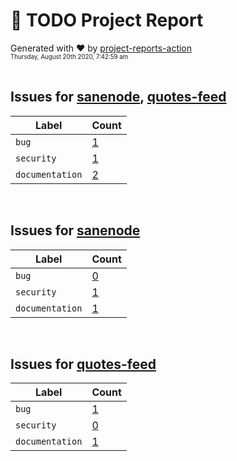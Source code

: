 # :crystal_ball: TODO Project Report  
  
Generated with :heart: by [project-reports-action](https://github.com/bryanmacfarlane/project-reports-action)  
<sub><sup>Thursday, August 20th 2020, 7:42:59 am</sup></sub>  
  &nbsp;  
## Issues for [sanenode](https://github.com/bryanmacfarlane/sanenode), [quotes-feed](https://github.com/bryanmacfarlane/quotes-feed)
| Label           | Count                                         |
| --------------- | --------------------------------------------- |
| `bug`           | [1](./issues-bug-1597938187.132.md)           |
| `security`      | [1](./issues-security-1597938187.132.md)      |
| `documentation` | [2](./issues-documentation-1597938187.132.md) |
&nbsp;  
## Issues for [sanenode](https://github.com/bryanmacfarlane/sanenode)
| Label           | Count                                         |
| --------------- | --------------------------------------------- |
| `bug`           | [0](./issues-bug-1597938187.137.md)           |
| `security`      | [1](./issues-security-1597938187.137.md)      |
| `documentation` | [1](./issues-documentation-1597938187.137.md) |
&nbsp;  
## Issues for [quotes-feed](https://github.com/bryanmacfarlane/quotes-feed)
| Label           | Count                                         |
| --------------- | --------------------------------------------- |
| `bug`           | [1](./issues-bug-1597938187.153.md)           |
| `security`      | [0](./issues-security-1597938187.153.md)      |
| `documentation` | [1](./issues-documentation-1597938187.153.md) |
